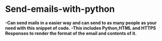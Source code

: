 # Send-emails-with-python

**-Can send mails in a easier way and can send to as many people as your need with this snippet of code.**
**-This includes Python,HTML and HTTPS Responses to render the format of the email and contents of it.**


